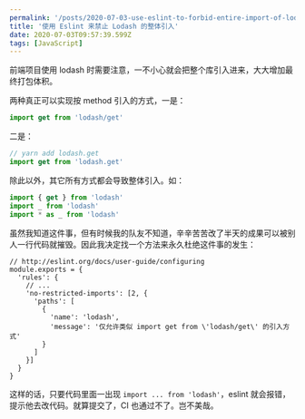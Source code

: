 ```yaml
---
permalink: '/posts/2020-07-03-use-eslint-to-forbid-entire-import-of-lodash.html'
title: '使用 Eslint 来禁止 Lodash 的整体引入'
date: 2020-07-03T09:57:39.599Z
tags: [JavaScript]
---
```


前端项目使用 lodash 时需要注意，一不小心就会把整个库引入进来，大大增加最终打包体积。

两种真正可以实现按 method 引入的方式，一是：

```javascript
import get from 'lodash/get'
```

二是：

```javascript
// yarn add lodash.get
import get from 'lodash.get'
```

除此以外，其它所有方式都会导致整体引入。如：

```javascript
import { get } from 'lodash'
import _ from 'lodash'
import * as _ from 'lodash'
```

虽然我知道这件事，但有时候我的队友不知道，辛辛苦苦改了半天的成果可以被别人一行代码就摧毁。因此我决定找一个方法来永久杜绝这件事的发生：

```
// http://eslint.org/docs/user-guide/configuring
module.exports = {
  'rules': {
    // ...
    'no-restricted-imports': [2, {
      'paths': [
        {
          'name': 'lodash',
          'message': '仅允许类似 import get from \'lodash/get\' 的引入方式'
        }
      ]
    }]
  }
}
```

这样的话，只要代码里面一出现 `import ... from 'lodash'`，eslint 就会报错，提示他去改代码。就算提交了，CI 也通过不了。岂不美哉。
